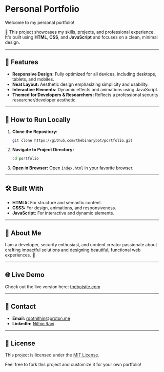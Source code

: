 # Personal Portfolio

Welcome to my personal portfolio! 

🎉 This project showcases my skills, projects, and professional experience. It's built using **HTML**, **CSS**, and **JavaScript** and focuses on a clean, minimal design.

---

## 🌟 Features

- **Responsive Design:** Fully optimized for all devices, including desktops, tablets, and mobiles.
- **Neat Layout:** Aesthetic design emphasizing simplicity and usability.
- **Interactive Elements:** Dynamic effects and animations using JavaScript.
- **Themed for Developers & Researchers:** Reflects a professional security researcher/developer aesthetic.

---

## 🚀 How to Run Locally

1. **Clone the Repository:**
   ```bash
   git clone https://github.com/thebinarybot/portfolio.git
   ```

2. **Navigate to Project Directory:**
   ```bash
   cd portfolio
   ```

3. **Open in Browser:** Open `index.html` in your favorite browser.

---

## 🛠️ Built With

- **HTML5:** For structure and semantic content.
- **CSS3:** For design, animations, and responsiveness.
- **JavaScript:** For interactive and dynamic elements.

---

## 👤 About Me

I am a developer, security enthusiast, and content creator passionate about crafting impactful solutions and designing beautiful, functional web experiences. 🌟

---

## 🌐 Live Demo

Check out the live version here: [thebotsite.com](https://thebotsite.com)

---

## 📩 Contact

- **Email:** [rdotnithin@proton.me](mailto:rdotnithin@proton.me)
- **LinkedIn:** [Nithin Ravi](https://linkedin.com/in/nithinravi10)

---

## 📝 License

This project is licensed under the [MIT License](./LICENSE).

Feel free to fork this project and customize it for your own portfolio!